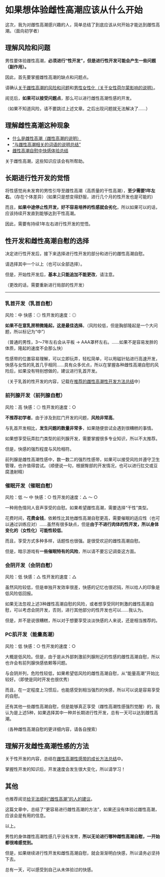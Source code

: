 # 如果想体验雌性高潮应该从什么开始 [​](#如果想体验雌性高潮应该从什么开始)

这次，我为对雌性高潮感兴趣的人，简单总结了到底应该从何开始才能达到雌性高潮。（面向初学者）

## 理解风险和问题 [​](#理解风险和问题)

男性要体验雌性高潮，**必须进行“性开发”，但是进行性开发可能会产生一些问题（副作用）。**

因此，首先要掌握雌性高潮的缺点和问题点。

请确认[关于雌性高潮的风险和问题](/h-life/femorg/risuku/page-a4-3.html)和[男性女性化（关于女性荷尔蒙影响的说明）](/h-life/femorg/risuku/page-a4-14.html)。

阅览后，**如果可以接受问题点**，那么可以进行雌性高潮性感的开发。

（如果不知道风险，请不要跳过上述文章。之后出现问题就无法解决了……）

## 理解雌性高潮这种现象 [​](#理解雌性高潮这种现象)

+   [什么是雌性高潮（雌性高潮的说明）](/h-life/femorg/intro/page-a4-1.html)
+   [“与雌性高潮相关的词语的说明总结”](https://web.archive.org/web/20190905091734/http://adlib1.net/ws2/momonavi/page-a4-11)
+   [雌性高潮自慰中快感体验总结](/h-life/femorg/femorg-seikan/page-a4-16.html)

关于雌性高潮，这些知识应该会有所帮助。

## 长期进行性开发的觉悟 [​](#长期进行性开发的觉悟)

将性感觉尚未发育的男性引导至雌性高潮（高质量的干性高潮），**至少需要1年左右**。（存在个体差异）（如果只是想变得舒服，进行几个月的性开发也是可能的）

而且，**如果中途停止性开发，好不容易培养的性感就会劣化**，所以如果可以的话，应该持续开发直到能够达到干性高潮。

因此，需要有持续1年左右进行性开发的觉悟。

## 性开发和雌性高潮自慰的选择 [​](#性开发和雌性高潮自慰的选择)

决定进行性开发后，接下来选择进行性开发的部分和进行的雌性高潮自慰。

请选择其中一个以上（也可以全部选择）。

但是，开始性开发后，**基本上只能追加不能更改**，请注意。

（更改的话，需要重新进行局部的性开发）

* * *

### 乳首开发（乳首自慰） [​](#乳首开发-乳首自慰)

风险：中 快感：◎ 性开发的速度：◎

**如果不在意乳房稍微隆起，这是最佳选择**。（风险较低，但是胸部隆起是一个大问题，所以标记为“中”）

（普通的男性，3～7年左右会从平板 → AAA罩杯左右。……如果不是容易发胖的体质，隆起的速度不会那么快）

性感带的位置容易理解，可以立即玩弄，轻松简单，可以用磁针贴进行高速开发，快感与女性的乳首几乎相同……具有众多优点，所以在掌握各种雌性高潮自慰的风险后，如果没有特别想做的，建议进行乳首开发。

（关于乳首的性开发的内容，记载在[推荐的雌性高潮性开发方法总结](/h-life/femorg/dry-seikan/page-a4-4.html)中）

### 前列腺开发（前列腺自慰） [​](#前列腺开发-前列腺自慰)

风险：高 快感：◎ 性开发的速度：○

**不推荐初学者**。由于涉及到肛门开发的问题，**风险非常高**。

与乳首开发相比，**发生问题的数量非常多**，如果随便尝试会遇到很糟糕的事情。

如果想享受玩弄肛门类型的前列腺开发，需要掌握很多专业知识，所以不太推荐。

但是，快感的强烈程度与风险相符。

前列腺是雌性高潮性感中，数一数二的强烈性感带，如果可以接受风险并遵守卫生管理，也许值得尝试。（顺便说一句，根据臀部的开发情况，也可以进行肛交或豆腐渣射精）

### 催眠开发（催眠自慰） [​](#催眠开发-催眠自慰)

风险：低 ～ 中 快感：○ 性开发的速度：△ ～ ○

一种用色情同人音声享受的自慰。如果希望雌性高潮，需要选择“干性”类型。

花费时间，**花费金钱**，依赖性比其他雌性高潮自慰更高，需要催眠的适应性（也可以通过训练应对）……虽然有很多缺点，但是**由于不进行肉体的性开发，所以身体变化的（女性化）可能性较低**。

而且，享受方式多种多样，话题性也很强。是很受欢迎的雌性高潮自慰。

但是，暗示游戏有**一些催眠特有的风险**，所以请不要忘记调查这方面。

### 会阴开发（会阴自慰） [​](#会阴开发-会阴自慰)

风险：低 快感：△ 性开发的速度：△

虽然风险较低，但是单独开发效率很差，快感的记忆也很迟钝，所以给人的印象是低风险低回报。

如果无法忽视上述3种雌性高潮自慰的风险，或者想享受同时刺激的雌性高潮自慰，可以考虑会阴开发，否则，进行其他部分的性开发也可以……我认为。

但是，并不是说很糟糕，所以对于想要享受淡淡快感的人来说，还是相当推荐的。

### PC肌开发（能量高潮） [​](#pc肌开发-能量高潮)

风险：低 快感：○ 性开发的速度：○

大概是低风险。但是，由于是从外部刺激前列腺附近的性感的雌性高潮自慰，所以也许会有前列腺快感依赖等问题。

与会阴并列，危险性较低，如果希望低风险的雌性高潮自慰，从“能量高潮”开始比较好。（即使是同时开发也很优秀）

而且，在一定程度上习惯后，也能感受到相当强烈的快感，所以可以说是容易享受的自慰。

还有其他一些雌性高潮自慰，但是能够真正享受（雌性高潮性感强烈觉醒）的，我认为是上述5种，如果选择其中一种并长期进行性开发，总有一天可以达到雌性高潮。

（各种雌性高潮自慰的更详细内容，请各自搜索）

## 理解开发雌性高潮性感的方法 [​](#理解开发雌性高潮性感的方法)

关于性开发的内容，总结在[雌性高潮性感带的成长方法总结](/h-life/femorg/dry-seikan/page-a4-13.html)中。

掌握性开发的知识后，开发速度会发生很大变化，所以请学习！

## 其他 [​](#其他)

也推荐阅览[给无法顺利“雌性高潮”的人的建议](/h-life/femorg/onani-tekunikku/page-a4-8.html)。

这篇文章中，总结了“更容易进行雌性高潮的方法”，如果还没有体验过雌性高潮，应该会是有用的信息。

以上。

男性的身体雌性高潮性感几乎没有发育，**所以无论进行哪种雌性高潮自慰，一开始都很难感觉到。**

但是，如果继续进行性开发和雌性高潮自慰，就会渐渐明白快感，所以请务必坚持下去。

总有一天，可以感受到自己从未体验过的快感。